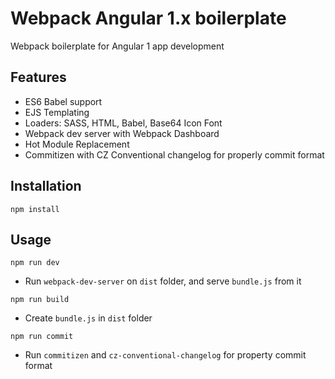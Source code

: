 
# Webpack Angular 1.x boilerplate

Webpack boilerplate for Angular 1 app development

## Features

* ES6 Babel support
* EJS Templating
* Loaders: SASS, HTML, Babel, Base64 Icon Font
* Webpack dev server with Webpack Dashboard
* Hot Module Replacement
* Commitizen with CZ Conventional changelog for properly commit format

## Installation 

```
npm install
```

## Usage

```
npm run dev
```

- Run `webpack-dev-server` on `dist` folder, and serve `bundle.js` from it

```
npm run build
```

- Create `bundle.js` in `dist` folder

```
npm run commit
```

- Run `commitizen` and `cz-conventional-changelog` for property commit format





